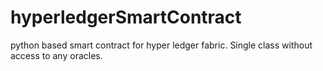 # hyperledgerSmartContract
python based smart contract for hyper ledger fabric. Single class without access to any oracles. 
